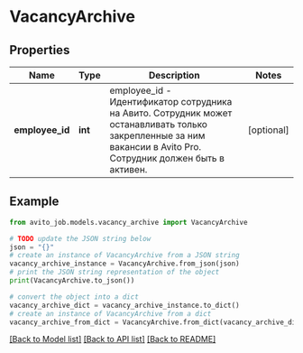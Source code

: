 # VacancyArchive


## Properties

Name | Type | Description | Notes
------------ | ------------- | ------------- | -------------
**employee_id** | **int** | employee_id - Идентификатор сотрудника на Авито. Сотрудник может останавливать только закрепленные за ним вакансии в Avito Pro. Сотрудник должен быть в активен.  | [optional] 

## Example

```python
from avito_job.models.vacancy_archive import VacancyArchive

# TODO update the JSON string below
json = "{}"
# create an instance of VacancyArchive from a JSON string
vacancy_archive_instance = VacancyArchive.from_json(json)
# print the JSON string representation of the object
print(VacancyArchive.to_json())

# convert the object into a dict
vacancy_archive_dict = vacancy_archive_instance.to_dict()
# create an instance of VacancyArchive from a dict
vacancy_archive_from_dict = VacancyArchive.from_dict(vacancy_archive_dict)
```
[[Back to Model list]](../README.md#documentation-for-models) [[Back to API list]](../README.md#documentation-for-api-endpoints) [[Back to README]](../README.md)


